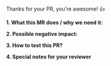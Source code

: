 Thanks for your PR, you're awesome! :+1:

**1. What this MR does / why we need it:**

**2. Possible negative impact:**

**3. How to test this PR?**

**4. Special notes for your reviewer**



